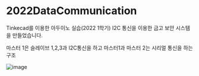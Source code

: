 # 2022DataCommunication
Tinkecad를 이용한 아두이노 실습(2022 1학기)
I2C 통신을 이용한 금고 보안 시스템을 만들었습니다.

마스터 1은 슬레이브 1,2,3과 I2C통신을 하고 마스터1과 마스터 2는 시리얼 통신을 하는 구조

![image](https://user-images.githubusercontent.com/78005321/228276936-16692f39-95f3-42b2-b3fe-f363ad182990.png)
